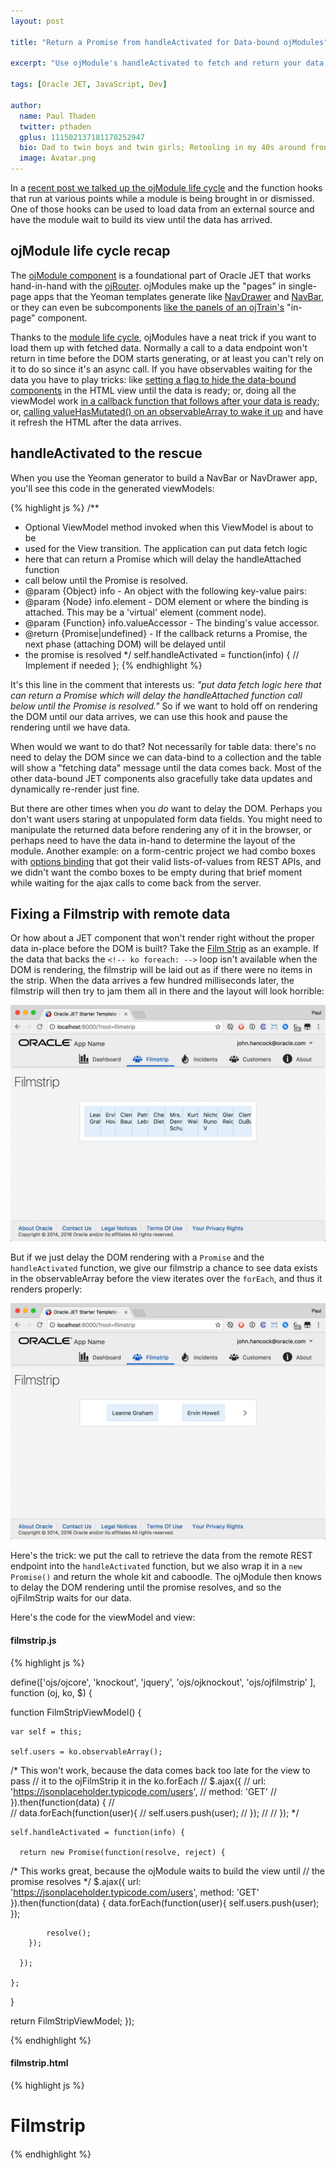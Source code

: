 ```yaml
---
layout: post

title: "Return a Promise from handleActivated for Data-bound ojModules"

excerpt: "Use ojModule's handleActivated to fetch and return your data, postponing the DOM until the promise resolves"

tags: [Oracle JET, JavaScript, Dev]

author:
  name: Paul Thaden
  twitter: pthaden
  gplus: 111502137181170252947 
  bio: Dad to twin boys and twin girls; Retooling in my 40s around front-end dev and JavaScript; Oracle CX Apps Sales Consultant; all-around guy
  image: Avatar.png
---
```


In a [recent post we talked up the ojModule life cycle](http://likeahouseafire.com/2016/12/09/ojmodule-lifecycle-functions/) and the function hooks that run at various points while a module is being brought in or dismissed. One of those hooks can be used to load data from an external source and have the module wait to build its view until the data has arrived.

## ojModule life cycle recap

The [ojModule component](http://www.oracle.com/webfolder/technetwork/jet/jetCookbook.html?component=ojModule&demo=simpleNavigation) is a foundational part of Oracle JET that works hand-in-hand with the [ojRouter](http://www.oracle.com/webfolder/technetwork/jet/jetCookbook.html?component=router&demo=simple).  ojModules make up the "pages" in single-page apps that the Yeoman templates generate like [NavDrawer](http://www.oracle.com/webfolder/technetwork/jet/public_samples/JET-Template-Web-NavDrawer/public_html/index.html) and [NavBar](http://www.oracle.com/webfolder/technetwork/jet/public_samples/JET-Template-Web-NavBar/public_html/index.html), or they can even be subcomponents [like the panels of an ojTrain's](http://likeahouseafire.com/2016/01/23/modules-are-your-friends/) "in-page" component.

Thanks to the [module life cycle](https://docs.oracle.com/middleware/jet202/jet/developer/GUID-ABB82BD1-9B65-44D2-AE43-81A0A3A44453.htm#JETDG-GUID-ABB82BD1-9B65-44D2-AE43-81A0A3A44453), ojModules have a neat trick if you want to load them up with fetched data. Normally a call to a data endpoint won't return in time before the DOM starts generating, or at least you can't rely on it to do so since it's an async call. If you have observables waiting for the data you have to play tricks:  like [setting a flag to hide the data-bound components](http://jsjim.blogspot.com/2016/04/help-im-using-asynchronous-javascript.html) in the HTML view until the data is ready; or, doing all the viewModel work [in a callback function that follows after your data is ready](https://blogs.oracle.com/geertjan/entry/simple_json_and_oracle_jet); or, [calling valueHasMutated() on an observableArray to wake it up](https://community.oracle.com/message/13781951#13781951) and have it refresh the HTML after the data arrives.

## handleActivated to the rescue

When you use the Yeoman generator to build a NavBar or NavDrawer app, you'll see this code in the generated viewModels:

{% highlight js %}
/**
* Optional ViewModel method invoked when this ViewModel is about to be
* used for the View transition.  The application can put data fetch logic
* here that can return a Promise which will delay the handleAttached function
* call below until the Promise is resolved.
* @param {Object} info - An object with the following key-value pairs:
* @param {Node} info.element - DOM element or where the binding is attached. This may be a 'virtual' element (comment node).
* @param {Function} info.valueAccessor - The binding's value accessor.
* @return {Promise|undefined} - If the callback returns a Promise, the next phase (attaching DOM) will be delayed until
* the promise is resolved
*/
self.handleActivated = function(info) {
// Implement if needed
};
{% endhighlight %}

It's this line in the comment that interests us: *"put data fetch logic here that can return a Promise which will delay the handleAttached function call below until the Promise is resolved."* So if we want to hold off on rendering the DOM until our data arrives, we can use this hook and pause the rendering until we have data.

When would we want to do that? Not necessarily for table data: there's no need to delay the DOM since we can data-bind to a collection and the table will show a "fetching data" message until the data comes back. Most of the other data-bound JET components also gracefully take data updates and dynamically re-render just fine.

But there are other times when you *do* want to delay the DOM. Perhaps you don't want users staring at unpopulated form data fields.  You might need to manipulate the returned data before rendering any of it in the browser, or perhaps need to have the data in-hand to determine the layout of the module. Another example: on a form-centric project we had combo boxes with [options binding](http://www.oracle.com/webfolder/technetwork/jet/jetCookbook.html?component=combobox&demo=optionsBinding) that got their valid lists-of-values from REST APIs, and we didn't want the combo boxes to be empty during that brief moment while waiting for the ajax calls to come back from the server.

## Fixing a Filmstrip with remote data

Or how about a JET component that won't render right without the proper data in-place before the DOM is built? Take the [Film Strip](http://www.oracle.com/webfolder/technetwork/jet/jetCookbook.html?component=filmStrip&demo=filmStripNavArrows) as an example. If the data that backs the `<!-- ko foreach: -->` loop isn't available when the DOM is rendering, the filmstrip will be laid out as if there were no items in the strip. When the data arrives a few hundred milliseconds later, the filmstrip will then try to jam them all in there and the layout will look horrible:

<div class="full zoomable"><img src="/images/20161212/jammed-up-after-data-arrived-too-late.png"></div>

But if we just delay the DOM rendering with a `Promise` and the `handleActivated` function, we give our filmstrip a chance to see data exists in the observableArray before the view iterates over the `forEach`, and thus it renders properly:

<div class="full zoomable"><img src="/images/20161212/ahh-thats-better-waiting-on-a-promise-to-render.png"></div>

Here's the trick: we put the call to retrieve the data from the remote REST endpoint into the `handleActivated` function, but we also wrap it in a `new Promise()` and return the whole kit and caboodle. The ojModule then knows to delay the DOM rendering until the promise resolves, and so the ojFilmStrip waits for our data.

Here's the code for the viewModel and view:

#### filmstrip.js
{% highlight js %}

define(['ojs/ojcore', 'knockout', 'jquery', 
         'ojs/ojknockout', 'ojs/ojfilmstrip'
], function (oj, ko, $) {

  function FilmStripViewModel() {

    var self = this;

    self.users = ko.observableArray();      
      
/*  This won't work, because the data comes back too late for the view to pass
//   it to the ojFilmStrip it in the ko.forEach
//    $.ajax({
//        url: 'https://jsonplaceholder.typicode.com/users',
//        method: 'GET'
//      }).then(function(data) {
//  
//          data.forEach(function(user){
//          self.users.push(user);
//        });
//
//    });
*/
   
  
    self.handleActivated = function(info) {
    
      return new Promise(function(resolve, reject) {

/*    This works great, because the ojModule waits to build the view until
//     the promise resolves */
        $.ajax({
          url: 'https://jsonplaceholder.typicode.com/users',
          method: 'GET'
          }).then(function(data) {
            data.forEach(function(user){
              self.users.push(user);
            });

            resolve();
        });

      });
        
    };    

  }

  return FilmStripViewModel;
});


{% endhighlight %}

#### filmstrip.html
{% highlight js %}


<h1>Filmstrip</h1>
<div id="filmstrip-navarrows-example" class="oj-flex oj-sm-justify-content-center">

  <div id="filmStripDiv" class="oj-panel oj-flex-item" style="margin: 20px; max-width: 450px">
    <div id="filmStrip" 
         aria-label="Set of users from REST API" 
         data-bind="ojComponent: {
           component: 'ojFilmStrip', 
           arrowPlacement: 'adjacent', 
           arrowVisibility: 'auto' }">
      <!-- ko foreach: users -->
      <div class="oj-panel oj-panel-alt2 demo-filmstrip-item" >
        <span data-bind="text: name"></span>
      </div>
      <!-- /ko -->
    </div><!-- end filmStrip -->
  </div> <!-- end filmStripDiv -->

</div>

{% endhighlight %}





